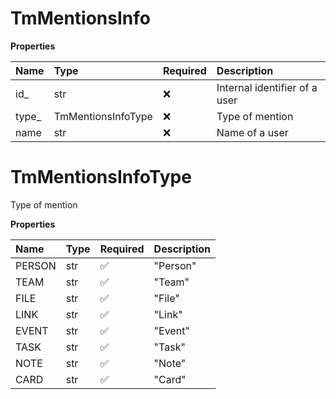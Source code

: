 # TmMentionsInfo

**Properties**

| Name   | Type               | Required | Description                   |
| :----- | :----------------- | :------- | :---------------------------- |
| id\_   | str                | ❌       | Internal identifier of a user |
| type\_ | TmMentionsInfoType | ❌       | Type of mention               |
| name   | str                | ❌       | Name of a user                |

# TmMentionsInfoType

Type of mention

**Properties**

| Name   | Type | Required | Description |
| :----- | :--- | :------- | :---------- |
| PERSON | str  | ✅       | "Person"    |
| TEAM   | str  | ✅       | "Team"      |
| FILE   | str  | ✅       | "File"      |
| LINK   | str  | ✅       | "Link"      |
| EVENT  | str  | ✅       | "Event"     |
| TASK   | str  | ✅       | "Task"      |
| NOTE   | str  | ✅       | "Note"      |
| CARD   | str  | ✅       | "Card"      |

<!-- This file was generated by liblab | https://liblab.com/ -->
